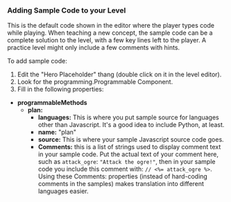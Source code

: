 ### Adding Sample Code to your Level

This is the default code shown in the editor where the player types code while playing. When teaching a new concept, the sample code can be a complete solution to the level, with a few key lines left to the player. A practice level might only include a few comments with hints.

To add sample code:

1. Edit the "Hero Placeholder" thang (double click on it in the level editor).
1. Look for the programming.Programmable Component.
1. Fill in the following properties:

- **programmableMethods**
  - **plan:**
    - **languages:** This is where you put sample source for languages other than Javascript. It's a good idea to include Python, at least.
    - **name:** "plan"
    - **source:** This is where your sample Javascript source code goes.
    - **Comments:** this is a list of strings used to display comment text in your sample code. Put the actual text of your comment here, such as `attack_ogre`: `"Attack the ogre!"`, then in your sample code you include this comment with: `// <%= attack_ogre %>`. Using these Comments: properties (instead of hard-coding comments in the samples) makes translation into different languages easier.
